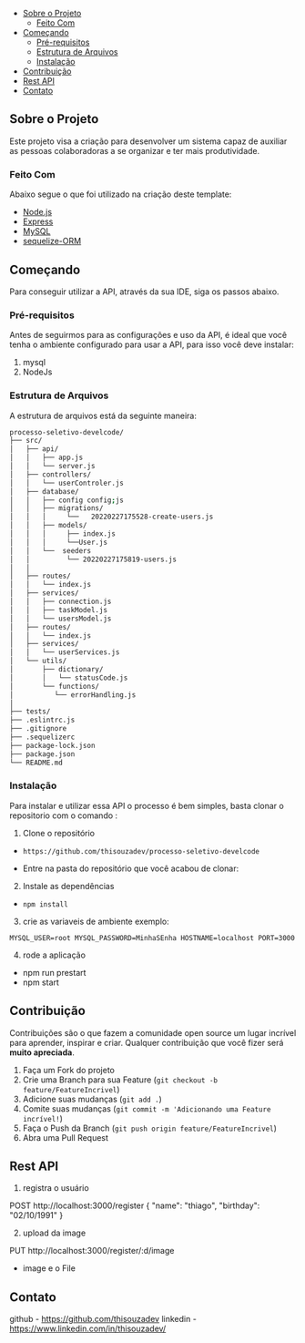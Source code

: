 - [Sobre o Projeto](#sobre-o-projeto)
  - [Feito Com](#feito-com)
- [Começando](#come%C3%A7ando)
  - [Pré-requisitos](#pr%C3%A9-requisitos)
  - [Estrutura de Arquivos](#estrutura-de-arquivos)
  - [Instalação](#instala%C3%A7%C3%A3o)
- [Contribuição](#contribui%C3%A7%C3%A3o)
- [Rest API](#rest-api)
- [Contato](#contato)

<!-- ABOUT THE PROJECT -->

## Sobre o Projeto

Este projeto visa a criação para desenvolver um sistema capaz de auxiliar as pessoas colaboradoras a se organizar e ter mais produtividade.

### Feito Com

Abaixo segue o que foi utilizado na criação deste template:

- [Node.js](https://nodejs.org/en/) 
- [Express](https://expressjs.com/pt-br/) 
- [MySQL](https://www.mysql.com/) 
- [sequelize-ORM](https://sequelize.org/) 


<!-- GETTING STARTED -->

## Começando

Para conseguir utilizar a API, através da sua IDE, siga os passos abaixo.

### Pré-requisitos

Antes de seguirmos para as configurações e uso da API, é ideal que você tenha o ambiente configurado para usar a API, para isso você deve instalar: <br /> 
1. mysql
2. NodeJs

### Estrutura de Arquivos

A estrutura de arquivos está da seguinte maneira:

```bash
processo-seletivo-develcode/
├── src/
│   ├── api/
│   │   ├── app.js
│   │   └── server.js
│   ├── controllers/
│   │   └── userControler.js 
│   ├── database/
│   │   ├── config config;js
│   │   ├── migrations/
│   │   │     └──   20220227175528-create-users.js
│   │   ├── models/
│   │   │     ├── index.js
│   │   │     └──User.js
│   │   └──  seeders 
│   │         └── 20220227175819-users.js
│   │   
│   ├── routes/
│   │   └── index.js
│   ├── services/
│   │   ├── connection.js
│   │   ├── taskModel.js
│   │   └── usersModel.js
│   ├── routes/
│   │   └── index.js
│   ├── services/
│   │   └── userServices.js  
│   └── utils/
│       ├── dictionary/
│       │   └── statusCode.js
│       └── functions/
│          └── errorHandling.js
│   
├── tests/
├── .eslintrc.js
├── .gitignore
├── .sequelizerc
├── package-lock.json
├── package.json
└── README.md
```

### Instalação

Para instalar e utilizar essa API o processo é bem simples, basta clonar o repositorio com o comando :

1. Clone o repositório

- `https://github.com/thisouzadev/processo-seletivo-develcode`

- Entre na pasta do repositório que você acabou de clonar:
 

2. Instale as dependências

- `npm install`

3. crie as variaveis de ambiente exemplo:

`
MYSQL_USER=root
MYSQL_PASSWORD=MinhaSEnha
HOSTNAME=localhost
PORT=3000
`
 
4. rode a aplicação
- npm run prestart 
- npm start



## Contribuição

Contribuições são o que fazem a comunidade open source um lugar incrível para aprender, inspirar e criar. Qualquer contribuição que você fizer será **muito apreciada**.

1. Faça um Fork do projeto
2. Crie uma Branch para sua Feature (`git checkout -b feature/FeatureIncrivel`)
3. Adicione suas mudanças (`git add .`)
4. Comite suas mudanças (`git commit -m 'Adicionando uma Feature incrível!`)
5. Faça o Push da Branch (`git push origin feature/FeatureIncrivel`)
6. Abra uma Pull Request

<!-- rest API -->

## Rest API

1. registra o usuário

POST http://localhost:3000/register 
{
	"name": "thiago",	"birthday": "02/10/1991"
}

2. upload da image

PUT http://localhost:3000/register/:d/image

- image e o File


<!-- CONTACT -->

## Contato

github - https://github.com/thisouzadev
linkedin - https://www.linkedin.com/in/thisouzadev/
